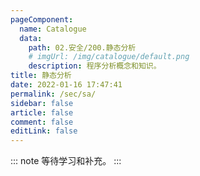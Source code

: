 ```yaml
---
pageComponent: 
  name: Catalogue
  data: 
    path: 02.安全/200.静态分析
    # imgUrl: /img/catalogue/default.png
    description: 程序分析概念和知识。
title: 静态分析
date: 2022-01-16 17:47:41
permalink: /sec/sa/
sidebar: false
article: false
comment: false
editLink: false
---
```


::: note
等待学习和补充。
:::